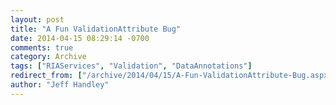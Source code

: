 ```yaml
---
layout: post
title: "A Fun ValidationAttribute Bug"
date: 2014-04-15 08:29:14 -0700
comments: true
category: Archive
tags: ["RIAServices", "Validation", "DataAnnotations"]
redirect_from: ["/archive/2014/04/15/A-Fun-ValidationAttribute-Bug.aspx/", "/archive/2014/04/15/a-fun-validationattribute-bug.aspx"]
author: "Jeff Handley"
---
```



